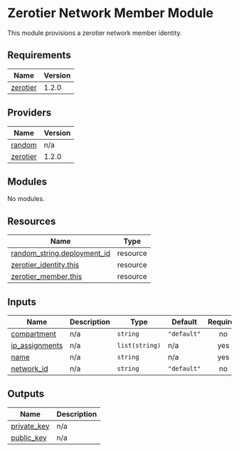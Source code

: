 # Zerotier Network Member Module

This module provisions a zerotier network member identity.

<!-- BEGIN_TF_DOCS -->
## Requirements

| Name | Version |
|------|---------|
| <a name="requirement_zerotier"></a> [zerotier](#requirement\_zerotier) | 1.2.0 |

## Providers

| Name | Version |
|------|---------|
| <a name="provider_random"></a> [random](#provider\_random) | n/a |
| <a name="provider_zerotier"></a> [zerotier](#provider\_zerotier) | 1.2.0 |

## Modules

No modules.

## Resources

| Name | Type |
|------|------|
| [random_string.deployment_id](https://registry.terraform.io/providers/hashicorp/random/latest/docs/resources/string) | resource |
| [zerotier_identity.this](https://registry.terraform.io/providers/zerotier/zerotier/1.2.0/docs/resources/identity) | resource |
| [zerotier_member.this](https://registry.terraform.io/providers/zerotier/zerotier/1.2.0/docs/resources/member) | resource |

## Inputs

| Name | Description | Type | Default | Required |
|------|-------------|------|---------|:--------:|
| <a name="input_compartment"></a> [compartment](#input\_compartment) | n/a | `string` | `"default"` | no |
| <a name="input_ip_assignments"></a> [ip\_assignments](#input\_ip\_assignments) | n/a | `list(string)` | n/a | yes |
| <a name="input_name"></a> [name](#input\_name) | n/a | `string` | n/a | yes |
| <a name="input_network_id"></a> [network\_id](#input\_network\_id) | n/a | `string` | `"default"` | no |

## Outputs

| Name | Description |
|------|-------------|
| <a name="output_private_key"></a> [private\_key](#output\_private\_key) | n/a |
| <a name="output_public_key"></a> [public\_key](#output\_public\_key) | n/a |
<!-- END_TF_DOCS -->